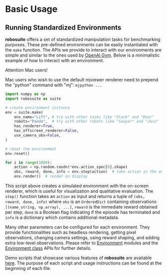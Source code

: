 # Basic Usage

## Running Standardized Environments
**robosuite** offers a set of standardized manipulation tasks for benchmarking purposes. These pre-defined environments can be easily instantiated with the `make` function. The APIs we provide to interact with our environments are simple and similar to the ones used by [OpenAI Gym](https://github.com/openai/gym/). Below is a minimalistic example of how to interact with an environment.

<div class="admonition warning">
<p class="admonition-title">Attention Mac users!</p>

Mac users who wish to use the default mjviewer renderer need to prepend the "python" command with "mj": `mjpython ...`
</div>

```python
import numpy as np
import robosuite as suite

# create environment instance
env = suite.make(
    env_name="Lift", # try with other tasks like "Stack" and "Door"
    robots="Panda",  # try with other robots like "Sawyer" and "Jaco"
    has_renderer=True,
    has_offscreen_renderer=False,
    use_camera_obs=False,
)

# reset the environment
env.reset()

for i in range(1000):
    action = np.random.randn(*env.action_spec[0].shape)
    obs, reward, done, info = env.step(action)  # take action in the environment
    env.render()  # render on display
````

This script above creates a simulated environment with the on-screen renderer, which is useful for visualization and qualitative evaluation. The `step()` function takes an `action` as input and returns a tuple of `(obs, reward, done, info)` where `obs` is an `OrderedDict` containing observations `[(name_string, np.array), ...]`, `reward` is the immediate reward obtained per step, `done` is a Boolean flag indicating if the episode has terminated and `info` is a dictionary which contains additional metadata.

Many other parameters can be configured for each environment. They provide functionalities such as headless rendering, getting pixel observations, changing camera settings, using reward shaping, and adding extra low-level observations. Please refer to [Environment](modules/environments) modules and the [Environment class](simulation/environment) APIs for further details.

Demo scripts that showcase various features of **robosuite** are available [here](demos). The purpose of each script and usage instructions can be found at the beginning of each file.

